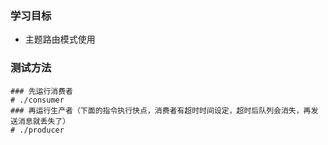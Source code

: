 ### 学习目标

- 主题路由模式使用

### 测试方法

```
### 先运行消费者
# ./consumer
### 再运行生产者（下面的指令执行快点，消费者有超时时间设定，超时后队列会消失，再发送消息就丢失了）
# ./producer
```